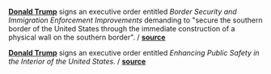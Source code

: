 **[Donald Trump](https://en.wikipedia.org/wiki/Donald_Trump "Wiki Donald Trump")** signs an executive order entitled _Border Security and Immigration Enforcement Improvements_ demanding to "secure the southern border of the United States through the immediate construction of a physical wall on the southern border".
/ **[source](https://www.whitehouse.gov/the-press-office/2017/01/25/executive-order-border-security-and-immigration-enforcement-improvements)**

**[Donald Trump](https://en.wikipedia.org/wiki/Donald_Trump "Wiki Donald
Trump")** signs an executive order entitled _Enhancing Public Safety in the
Interior of the United States_.
/ **[source](https://www.whitehouse.gov/the-press-office/2017/01/25/presidential-executive-order-enhancing-public-safety-interior-united)**

